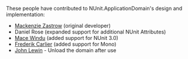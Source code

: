 These people have contributed to NUnit.ApplicationDomain's design and implementation:

 - [Mackenzie Zastrow](https://bitbucket.org/zastrowm/) (original developer)
 - Daniel Rose (expanded support for additional NUnit Attributes)
 - [Mace Windu](https://bitbucket.org/mwind/) (added support for NUnit 3.0)
 - [Frederik Carlier](https://github.com/qmfrederik) (added support for Mono)
 - [John Lewin](https://bitbucket.org/john_lewin/) - Unload the domain after use